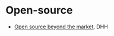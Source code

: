 # Open-source

- [Open source beyond the market](https://m.signalvnoise.com/open-source-beyond-the-market/), DHH
